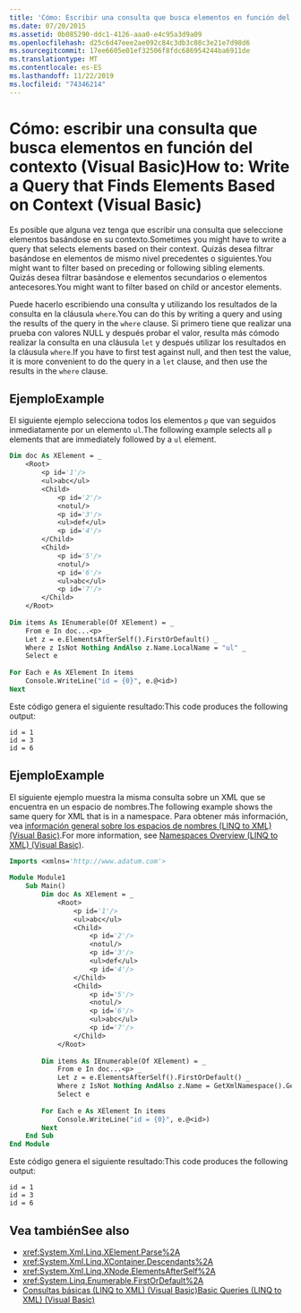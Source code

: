 ```yaml
---
title: 'Cómo: Escribir una consulta que busca elementos en función del contexto'
ms.date: 07/20/2015
ms.assetid: 0b085290-ddc1-4126-aaa0-e4c95a3d9a09
ms.openlocfilehash: d25c6d47eee2ae092c84c3db3c08c3e21e7d98d6
ms.sourcegitcommit: 17ee6605e01ef32506f8fdc686954244ba6911de
ms.translationtype: MT
ms.contentlocale: es-ES
ms.lasthandoff: 11/22/2019
ms.locfileid: "74346214"
---
```

# <a name="how-to-write-a-query-that-finds-elements-based-on-context-visual-basic"></a><span data-ttu-id="540dc-102">Cómo: escribir una consulta que busca elementos en función del contexto (Visual Basic)</span><span class="sxs-lookup"><span data-stu-id="540dc-102">How to: Write a Query that Finds Elements Based on Context (Visual Basic)</span></span>
<span data-ttu-id="540dc-103">Es posible que alguna vez tenga que escribir una consulta que seleccione elementos basándose en su contexto.</span><span class="sxs-lookup"><span data-stu-id="540dc-103">Sometimes you might have to write a query that selects elements based on their context.</span></span> <span data-ttu-id="540dc-104">Quizás desea filtrar basándose en elementos de mismo nivel precedentes o siguientes.</span><span class="sxs-lookup"><span data-stu-id="540dc-104">You might want to filter based on preceding or following sibling elements.</span></span> <span data-ttu-id="540dc-105">Quizás desea filtrar basándose e elementos secundarios o elementos antecesores.</span><span class="sxs-lookup"><span data-stu-id="540dc-105">You might want to filter based on child or ancestor elements.</span></span>  
  
 <span data-ttu-id="540dc-106">Puede hacerlo escribiendo una consulta y utilizando los resultados de la consulta en la cláusula `where`.</span><span class="sxs-lookup"><span data-stu-id="540dc-106">You can do this by writing a query and using the results of the query in the `where` clause.</span></span> <span data-ttu-id="540dc-107">Si primero tiene que realizar una prueba con valores NULL y después probar el valor, resulta más cómodo realizar la consulta en una cláusula `let` y después utilizar los resultados en la cláusula `where`.</span><span class="sxs-lookup"><span data-stu-id="540dc-107">If you have to first test against null, and then test the value, it is more convenient to do the query in a `let` clause, and then use the results in the `where` clause.</span></span>  
  
## <a name="example"></a><span data-ttu-id="540dc-108">Ejemplo</span><span class="sxs-lookup"><span data-stu-id="540dc-108">Example</span></span>  
 <span data-ttu-id="540dc-109">El siguiente ejemplo selecciona todos los elementos `p` que van seguidos inmediatamente por un elemento `ul`.</span><span class="sxs-lookup"><span data-stu-id="540dc-109">The following example selects all `p` elements that are immediately followed by a `ul` element.</span></span>  
  
```vb  
Dim doc As XElement = _  
    <Root>  
        <p id='1'/>  
        <ul>abc</ul>  
        <Child>  
            <p id='2'/>  
            <notul/>  
            <p id='3'/>  
            <ul>def</ul>  
            <p id='4'/>  
        </Child>  
        <Child>  
            <p id='5'/>  
            <notul/>  
            <p id='6'/>  
            <ul>abc</ul>  
            <p id='7'/>  
        </Child>  
    </Root>  
  
Dim items As IEnumerable(Of XElement) = _  
    From e In doc...<p> _  
    Let z = e.ElementsAfterSelf().FirstOrDefault() _  
    Where z IsNot Nothing AndAlso z.Name.LocalName = "ul" _  
    Select e  
  
For Each e As XElement In items  
    Console.WriteLine("id = {0}", e.@<id>)  
Next  
```  
  
 <span data-ttu-id="540dc-110">Este código genera el siguiente resultado:</span><span class="sxs-lookup"><span data-stu-id="540dc-110">This code produces the following output:</span></span>  
  
```console  
id = 1  
id = 3  
id = 6  
```  
  
## <a name="example"></a><span data-ttu-id="540dc-111">Ejemplo</span><span class="sxs-lookup"><span data-stu-id="540dc-111">Example</span></span>  
 <span data-ttu-id="540dc-112">El siguiente ejemplo muestra la misma consulta sobre un XML que se encuentra en un espacio de nombres.</span><span class="sxs-lookup"><span data-stu-id="540dc-112">The following example shows the same query for XML that is in a namespace.</span></span> <span data-ttu-id="540dc-113">Para obtener más información, vea [información general sobre los espacios de nombres (LINQ to XML) (Visual Basic)](namespaces-overview-linq-to-xml.md).</span><span class="sxs-lookup"><span data-stu-id="540dc-113">For more information, see [Namespaces Overview (LINQ to XML) (Visual Basic)](namespaces-overview-linq-to-xml.md).</span></span>  
  
```vb  
Imports <xmlns='http://www.adatum.com'>  
  
Module Module1  
    Sub Main()  
        Dim doc As XElement = _  
            <Root>  
                <p id='1'/>  
                <ul>abc</ul>  
                <Child>  
                    <p id='2'/>  
                    <notul/>  
                    <p id='3'/>  
                    <ul>def</ul>  
                    <p id='4'/>  
                </Child>  
                <Child>  
                    <p id='5'/>  
                    <notul/>  
                    <p id='6'/>  
                    <ul>abc</ul>  
                    <p id='7'/>  
                </Child>  
            </Root>  
  
        Dim items As IEnumerable(Of XElement) = _  
            From e In doc...<p> _  
            Let z = e.ElementsAfterSelf().FirstOrDefault() _  
            Where z IsNot Nothing AndAlso z.Name = GetXmlNamespace().GetName("ul") _  
            Select e  
  
        For Each e As XElement In items  
            Console.WriteLine("id = {0}", e.@<id>)  
        Next  
    End Sub  
End Module  
```  
  
 <span data-ttu-id="540dc-114">Este código genera el siguiente resultado:</span><span class="sxs-lookup"><span data-stu-id="540dc-114">This code produces the following output:</span></span>  
  
```console  
id = 1  
id = 3  
id = 6  
```  
  
## <a name="see-also"></a><span data-ttu-id="540dc-115">Vea también</span><span class="sxs-lookup"><span data-stu-id="540dc-115">See also</span></span>

- <xref:System.Xml.Linq.XElement.Parse%2A>
- <xref:System.Xml.Linq.XContainer.Descendants%2A>
- <xref:System.Xml.Linq.XNode.ElementsAfterSelf%2A>
- <xref:System.Linq.Enumerable.FirstOrDefault%2A>
- [<span data-ttu-id="540dc-116">Consultas básicas (LINQ to XML) (Visual Basic)</span><span class="sxs-lookup"><span data-stu-id="540dc-116">Basic Queries (LINQ to XML) (Visual Basic)</span></span>](../../../../visual-basic/programming-guide/concepts/linq/basic-queries-linq-to-xml.md)
